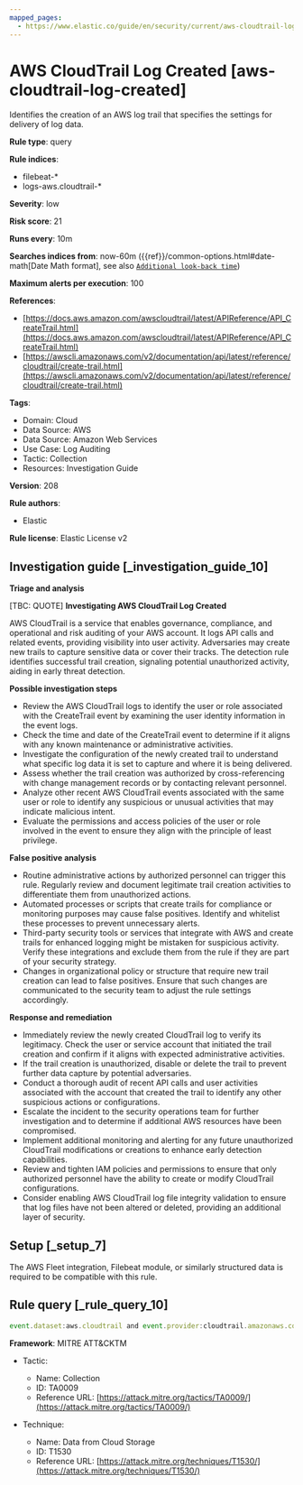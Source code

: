 ```yaml
---
mapped_pages:
  - https://www.elastic.co/guide/en/security/current/aws-cloudtrail-log-created.html
---
```


# AWS CloudTrail Log Created [aws-cloudtrail-log-created]

Identifies the creation of an AWS log trail that specifies the settings for delivery of log data.

**Rule type**: query

**Rule indices**:

* filebeat-*
* logs-aws.cloudtrail-*

**Severity**: low

**Risk score**: 21

**Runs every**: 10m

**Searches indices from**: now-60m ({{ref}}/common-options.html#date-math[Date Math format], see also [`Additional look-back time`](docs-content://solutions/security/detect-and-alert/create-detection-rule.md#rule-schedule))

**Maximum alerts per execution**: 100

**References**:

* [https://docs.aws.amazon.com/awscloudtrail/latest/APIReference/API_CreateTrail.html](https://docs.aws.amazon.com/awscloudtrail/latest/APIReference/API_CreateTrail.html)
* [https://awscli.amazonaws.com/v2/documentation/api/latest/reference/cloudtrail/create-trail.html](https://awscli.amazonaws.com/v2/documentation/api/latest/reference/cloudtrail/create-trail.html)

**Tags**:

* Domain: Cloud
* Data Source: AWS
* Data Source: Amazon Web Services
* Use Case: Log Auditing
* Tactic: Collection
* Resources: Investigation Guide

**Version**: 208

**Rule authors**:

* Elastic

**Rule license**: Elastic License v2

## Investigation guide [_investigation_guide_10]

**Triage and analysis**

[TBC: QUOTE]
**Investigating AWS CloudTrail Log Created**

AWS CloudTrail is a service that enables governance, compliance, and operational and risk auditing of your AWS account. It logs API calls and related events, providing visibility into user activity. Adversaries may create new trails to capture sensitive data or cover their tracks. The detection rule identifies successful trail creation, signaling potential unauthorized activity, aiding in early threat detection.

**Possible investigation steps**

* Review the AWS CloudTrail logs to identify the user or role associated with the CreateTrail event by examining the user identity information in the event logs.
* Check the time and date of the CreateTrail event to determine if it aligns with any known maintenance or administrative activities.
* Investigate the configuration of the newly created trail to understand what specific log data it is set to capture and where it is being delivered.
* Assess whether the trail creation was authorized by cross-referencing with change management records or by contacting relevant personnel.
* Analyze other recent AWS CloudTrail events associated with the same user or role to identify any suspicious or unusual activities that may indicate malicious intent.
* Evaluate the permissions and access policies of the user or role involved in the event to ensure they align with the principle of least privilege.

**False positive analysis**

* Routine administrative actions by authorized personnel can trigger this rule. Regularly review and document legitimate trail creation activities to differentiate them from unauthorized actions.
* Automated processes or scripts that create trails for compliance or monitoring purposes may cause false positives. Identify and whitelist these processes to prevent unnecessary alerts.
* Third-party security tools or services that integrate with AWS and create trails for enhanced logging might be mistaken for suspicious activity. Verify these integrations and exclude them from the rule if they are part of your security strategy.
* Changes in organizational policy or structure that require new trail creation can lead to false positives. Ensure that such changes are communicated to the security team to adjust the rule settings accordingly.

**Response and remediation**

* Immediately review the newly created CloudTrail log to verify its legitimacy. Check the user or service account that initiated the trail creation and confirm if it aligns with expected administrative activities.
* If the trail creation is unauthorized, disable or delete the trail to prevent further data capture by potential adversaries.
* Conduct a thorough audit of recent API calls and user activities associated with the account that created the trail to identify any other suspicious actions or configurations.
* Escalate the incident to the security operations team for further investigation and to determine if additional AWS resources have been compromised.
* Implement additional monitoring and alerting for any future unauthorized CloudTrail modifications or creations to enhance early detection capabilities.
* Review and tighten IAM policies and permissions to ensure that only authorized personnel have the ability to create or modify CloudTrail configurations.
* Consider enabling AWS CloudTrail log file integrity validation to ensure that log files have not been altered or deleted, providing an additional layer of security.


## Setup [_setup_7]

The AWS Fleet integration, Filebeat module, or similarly structured data is required to be compatible with this rule.


## Rule query [_rule_query_10]

```js
event.dataset:aws.cloudtrail and event.provider:cloudtrail.amazonaws.com and event.action:CreateTrail and event.outcome:success
```

**Framework**: MITRE ATT&CKTM

* Tactic:

    * Name: Collection
    * ID: TA0009
    * Reference URL: [https://attack.mitre.org/tactics/TA0009/](https://attack.mitre.org/tactics/TA0009/)

* Technique:

    * Name: Data from Cloud Storage
    * ID: T1530
    * Reference URL: [https://attack.mitre.org/techniques/T1530/](https://attack.mitre.org/techniques/T1530/)



